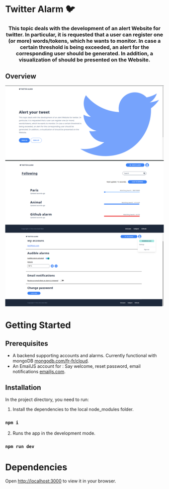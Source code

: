 # Twitter Alarm 🐦

<h3 align="center">This topic deals with the development of an alert Website for twitter. In particular, it is requested that a user can register one (or more) words/tokens, which he wants to monitor. In case a certain threshold is being exceeded, an alert for the corresponding user should be generated. In addition, a visualization of should be presented on the Website.</h3>

## Overview

![Home route][home]
![Following route][following]
![Settings route][settings]

# Getting Started

## Prerequisites

* A backend supporting accounts and alarms. Currently functional with mongoDB [mongodb.com/fr-fr/cloud](https://www.mongodb.com/fr-fr/cloud).
* An EmailJS account for : Say welcome, reset password, email notifications  [emailjs.com](https://www.emailjs.com/).

## Installation
In the project directory, you need to run:

1. Install the dependencies to the local node_modules folder.
### `npm i`

2. Runs the app in the development mode.
### `npm run dev`

# Dependencies



Open [http://localhost:3000](http://localhost:3000) to view it in your browser.

[home]: https://github.com/Finn-Vee-Axel-Mat/twitter-alarm-assets/blob/master/screen_home.png
[settings]: https://github.com/Finn-Vee-Axel-Mat/twitter-alarm-assets/blob/master/screen_settings.png
[following]: https://github.com/Finn-Vee-Axel-Mat/twitter-alarm-assets/blob/master/screen_following.png
